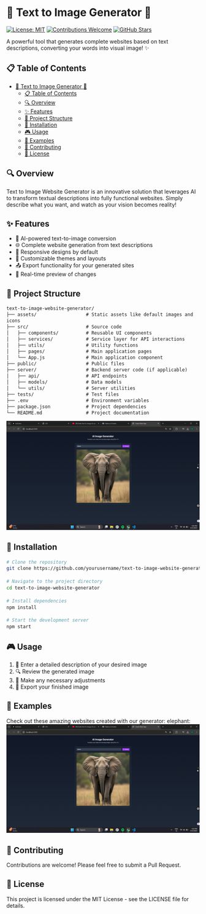 # 🌟 Text to Image  Generator 🚀

[![License: MIT](https://img.shields.io/badge/License-MIT-yellow.svg)](https://opensource.org/licenses/MIT)
[![Contributions Welcome](https://img.shields.io/badge/contributions-welcome-brightgreen.svg)](CONTRIBUTING.md)
[![GitHub Stars](https://img.shields.io/github/stars/yourusername/text-to-image-website-generator.svg)](https://github.com/yourusername/text-to-image-website-generator/stargazers)

A powerful tool that generates complete websites based on text descriptions, converting your words into visual image! ✨

## 📋 Table of Contents

- [🌟 Text to Image  Generator 🚀](#-text-to-image-website-generator-)
  - [📋 Table of Contents](#-table-of-contents)
  - [🔍 Overview](#-overview)
  - [✨ Features](#-features)
  - [📂 Project Structure](#-project-structure)
  - [🚀 Installation](#-installation)
  - [🎮 Usage](#-usage)
  - [👀 Examples](#-examples)
  - [🤝 Contributing](#-contributing)
  - [📜 License](#-license)

## 🔍 Overview

Text to Image Website Generator is an innovative solution that leverages AI to transform textual descriptions into fully functional websites. Simply describe what you want, and watch as your vision becomes reality!

## ✨ Features

- 🤖 AI-powered text-to-image conversion
- 🌐 Complete website generation from text descriptions
- 📱 Responsive designs by default
- 🎨 Customizable themes and layouts
- 📤 Export functionality for your generated sites
- 🔄 Real-time preview of changes

## 📂 Project Structure

```
text-to-image-website-generator/
├── assets/                  # Static assets like default images and icons
├── src/                     # Source code
│   ├── components/          # Reusable UI components
│   ├── services/            # Service layer for API interactions
│   ├── utils/               # Utility functions
│   ├── pages/               # Main application pages
│   └── App.js               # Main application component
├── public/                  # Public files
├── server/                  # Backend server code (if applicable)
│   ├── api/                 # API endpoints
│   ├── models/              # Data models
│   └── utils/               # Server utilities
├── tests/                   # Test files
├── .env                     # Environment variables
├── package.json             # Project dependencies
└── README.md                # Project documentation
```

![alt text](<Screenshot 2025-03-15 162846.png>)
## 🚀 Installation

```bash
# Clone the repository
git clone https://github.com/yourusername/text-to-image-website-generator.git

# Navigate to the project directory
cd text-to-image-website-generator

# Install dependencies
npm install

# Start the development server
npm start
```

## 🎮 Usage

1. 📝 Enter a detailed description of your desired image
2. 🔍 Review the generated image
3. 🔧 Make any necessary adjustments
4. 💾 Export your finished image

## 👀 Examples

Check out these amazing websites created with our generator:
elephant:
![alt text](<Screenshot 2025-03-15 162846.png>)


## 🤝 Contributing

Contributions are welcome! Please feel free to submit a Pull Request.

## 📜 License

This project is licensed under the MIT License - see the LICENSE file for details.
